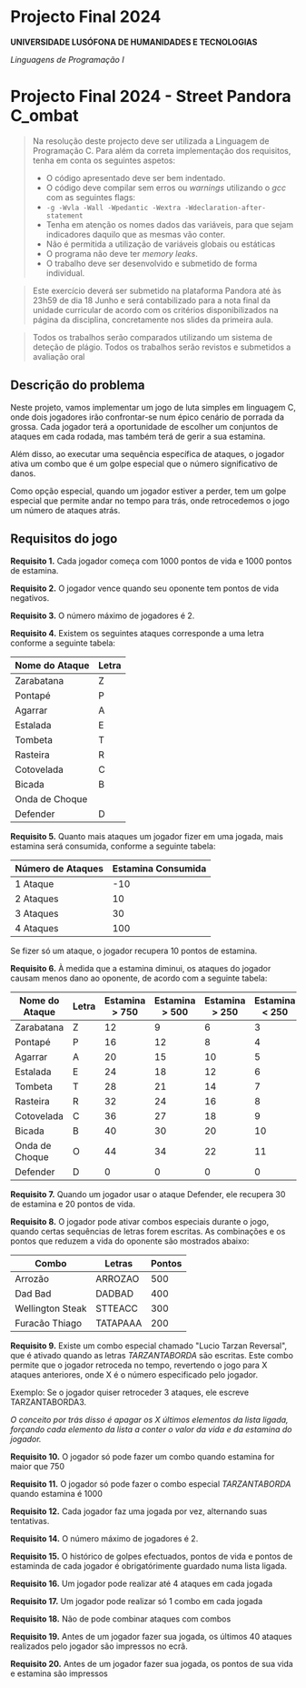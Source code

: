 # Projecto Final 2024

**UNIVERSIDADE LUSÓFONA DE HUMANIDADES E TECNOLOGIAS**

*Linguagens de Programação I*

# Projecto Final 2024 - Street Pandora C_ombat
>Na resolução deste projecto deve ser utilizada a Linguagem de Programação C. Para além da correta implementação dos requisitos, tenha em conta os seguintes aspetos:
>- O código apresentado deve ser bem indentado. 
>- O código deve compilar sem erros ou *warnings* utilizando o *gcc* com as seguintes flags:
>- `-g -Wvla -Wall -Wpedantic -Wextra -Wdeclaration-after-statement`
>- Tenha em atenção os nomes dados das variáveis, para que sejam indicadores daquilo que as mesmas vão conter.
>- Não é permitida a utilização de variáveis globais ou estáticas
>- O programa não deve ter *memory leaks*.
>- O trabalho deve ser desenvolvido e submetido de forma individual.

>Este exercício deverá ser submetido na plataforma Pandora até às 23h59 de dia 18 Junho e será contabilizado para a nota final da unidade curricular de acordo com os critérios disponibilizados na página da disciplina, concretamente nos slides da primeira aula.

>Todos os trabalhos serão comparados utilizando um sistema de deteção de plágio.
>Todos os trabalhos serão revistos e submetidos a avaliação oral

## Descrição do problema
Neste projeto, vamos implementar um jogo de luta simples em linguagem C, onde dois jogadores irão confrontar-se num épico cenário de porrada da grossa. 
Cada jogador terá a oportunidade de escolher um conjuntos de ataques em cada rodada, mas também terá de gerir a sua estamina. 

Além disso, ao executar uma sequência específica de ataques, o jogador ativa um combo que é um golpe especial que o número significativo de danos.

Como opção especial, quando um jogador estiver a perder, tem um golpe especial que permite andar no tempo para trás, onde retrocedemos o jogo um número de ataques atrás.

## Requisitos do jogo

**Requisito 1.**
Cada jogador começa com 1000 pontos de vida e 1000 pontos de estamina.

**Requisito 2.**
O jogador vence quando seu oponente tem pontos de vida negativos.

**Requisito 3.**
O número máximo de jogadores é 2.

**Requisito 4.**
Existem os seguintes ataques corresponde a uma letra conforme a seguinte tabela:

| **Nome do Ataque** | **Letra** |
| --- | --- |
| Zarabatana | Z |
| Pontapé | P | 
| Agarrar | A | 
| Estalada | E |
| Tombeta | T |
| Rasteira | R |
| Cotovelada | C |
| Bicada | B | 40 |
| Onda de Choque |
| Defender | D |

**Requisito 5.**
Quanto mais ataques um jogador fizer em uma jogada, mais estamina será consumida, conforme a seguinte tabela:

| Número de Ataques | Estamina Consumida |
| --- | --- |
| 1 Ataque | -10 |
| 2 Ataques | 10 |
| 3 Ataques | 30 |
| 4 Ataques | 100 |

Se fizer só um ataque, o jogador recupera 10 pontos de estamina.

**Requisito 6.**
À medida que a estamina diminui, os ataques do jogador causam menos dano ao oponente, de acordo com a seguinte tabela:

| **Nome do Ataque** | **Letra** | **Estamina > 750** | **Estamina > 500** | **Estamina > 250** | **Estamina < 250** |
| --- | --- | --- | --- | --- | --- |
| Zarabatana | Z | 12 | 9 | 6 | 3 |
| Pontapé | P | 16 | 12 | 8 | 4 |
| Agarrar | A | 20 | 15 | 10 | 5 |
| Estalada | E | 24 | 18 | 12 | 6 |
| Tombeta | T | 28 | 21 | 14 | 7 |
| Rasteira | R | 32 | 24 | 16 | 8 |
| Cotovelada | C | 36 | 27 | 18 | 9 |
| Bicada | B | 40 | 30 | 20 | 10 |
| Onda de Choque | O | 44 | 34 | 22 | 11 |
| Defender | D | 0 | 0 | 0 | 0 |

**Requisito 7.**
Quando um jogador usar o ataque Defender, ele recupera 30 de estamina e 20 pontos de vida.

**Requisito 8.**
O jogador pode ativar combos especiais durante o jogo, quando certas sequências de letras forem escritas. As combinações e os pontos que reduzem a vida do oponente são mostrados abaixo:

| Combo | Letras | Pontos |
| --- | --- | --- |
| Arrozão | ARROZAO | 500 |
| Dad Bad | DADBAD | 400 |
| Wellington Steak | STTEACC | 300 |
| Furacão Thiago | TATAPAAA | 200 |


**Requisito 9.**
Existe um combo especial chamado "Lucio Tarzan Reversal", que é ativado quando as letras *TARZANTABORDA* são escritas. Este combo permite que o jogador retroceda no tempo, revertendo o jogo para X ataques anteriores, onde X é o número especificado pelo jogador.

Exemplo:
Se o jogador quiser retroceder 3 ataques, ele escreve TARZANTABORDA3.

*O conceito por trás disso é apagar os X últimos elementos da lista ligada, forçando cada elemento da lista a conter o valor da vida e da estamina do jogador.*

**Requisito 10.**
O jogador só pode fazer um combo quando estamina for maior que 750

**Requisito 11.**
O jogador só pode fazer o combo especial *TARZANTABORDA* quando estamina é 1000

**Requisito 12.**
Cada jogador faz uma jogada por vez, alternando suas tentativas.

**Requisito 14.**
O número máximo de jogadores é 2.

**Requisito 15.**
O histórico de golpes efectuados, pontos de vida e pontos de estaminda de cada jogador é obrigatórimente guardado numa lista ligada. 

**Requisito 16.**
Um jogador pode realizar até 4 ataques em cada jogada

**Requisito 17.**
Um jogador pode realizar só  1 combo em cada jogada

**Requisito 18.**
Não de pode combinar ataques com combos

**Requisito 19.**
Antes de um jogador fazer sua jogada, os últimos 40 ataques realizados pelo jogador são impressos no ecrã.

**Requisito 20.**
Antes de um jogador fazer sua jogada, os pontos de sua vida e estamina são impressos


